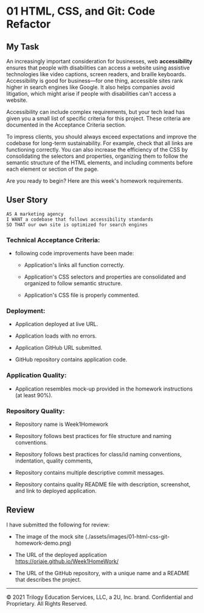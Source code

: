 # 01 HTML, CSS, and Git: Code Refactor

## My Task

An increasingly important consideration for businesses, web **accessibility** ensures that people with disabilities can access a website using assistive technologies like video captions, screen readers, and braille keyboards. Accessibility is good for business&mdash;for one thing, accessible sites rank higher in search engines like Google. It also helps companies avoid litigation, which might arise if people with disabilities can't access a website.

Accessibility can include complex requirements, but your tech lead has given you a small list of specific criteria for this project. These criteria are documented in the Acceptance Criteria section.

To impress clients, you should always exceed expectations and improve the codebase for long-term sustainability. For example, check that all links are functioning correctly. You can also increase the efficiency of the CSS by consolidating the selectors and properties, organizing them to follow the semantic structure of the HTML elements, and including comments before each element or section of the page.

Are you ready to begin? Here are this week's homework requirements.

## User Story

```
AS A marketing agency
I WANT a codebase that follows accessibility standards
SO THAT our own site is optimized for search engines
```

### Technical Acceptance Criteria:

- following code improvements have been made:

  - Application's links all function correctly.

  - Application's CSS selectors and properties are consolidated and organized to follow semantic structure.

  - Application's CSS file is properly commented.

### Deployment:

- Application deployed at live URL.

- Application loads with no errors.

- Application GitHub URL submitted.

- GitHub repository contains application code.

### Application Quality:

- Application resembles mock-up provided in the homework instructions (at least 90%).

### Repository Quality:

- Repository name is Week1Homework

- Repository follows best practices for file structure and naming conventions.

- Repository follows best practices for class/id naming conventions, indentation, quality comments,

- Repository contains multiple descriptive commit messages.

- Repository contains quality README file with description, screenshot, and link to deployed application.

## Review

I have submitted the following for review:

- The image of the mock site (./assets/images/01-html-css-git-homework-demo.png)

- The URL of the deployed application https://oriaje.github.io/Week1HomeWork/

- The URL of the GitHub repository, with a unique name and a README that describes the project.

---

© 2021 Trilogy Education Services, LLC, a 2U, Inc. brand. Confidential and Proprietary. All Rights Reserved.
